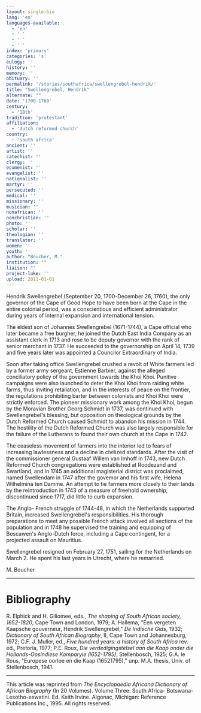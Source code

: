 ```yaml
---
layout: single-bio
lang: 'en'
languages-available:
  - 'en'
  - ' '
  - ' '
  - ' '
index: 'primary'
categories: 's'
eulogy: ''
history: ''
memory: ''
obituary: ''
permalink: '/stories/southafrica/swellengrebel-hendrik/'
title: "Swellengrebel, Hendrik"
alternate: ""
date: '1700-1760'
century:
  - '18th'
tradition: 'protestant'
affiliation:
  - 'dutch reformed church'
country:
  - 'south africa'
ancient: ''
artist: ''
catechist: ''
clergy: ''
ecumenist: ''
evangelist: ''
nationalist: ''
martyr: ''
persecuted: ''
medical: ''
missionary: ''
musician: ''
nonafrican: ''
nonchristian: ''
photo: ''
scholar: ''
theologian: ''
translator: ''
women: ''
youth: ''
author: "Boucher, M."
institution: ""
liaison: ""
project-luke: ''
upload: 2011-01-01
---
```




Hendrik Swellengrebel (September 20, 1700-December 26, 1760), the only governor of the Cape of Good Hope to have been born at the Cape in the entire colonial period, was a conscientious and efficient administrator during years of internal expansion and international tension.

The eldest son of Johannes Swellengrebel (1671-1744), a Cape official who later became a free burgher, he joined the Dutch East India Company as an assistant clerk in 1713 and rose to be deputy governor with the rank of senior merchant in 1737. He succeeded to the governorship on April 14, 1739 and five years later was appointed a Councilor Extraordinary of India.

Soon after taking office Swellengrebel crushed a revolt of White farmers led by a former army sergeant, Estienne Barbier, against the alleged conciliatory policy of the government towards the Khoi Khoi. Punitive campaigns were also launched to deter the Khoi Khoi from raiding white farms, thus inviting retaliation, and in the interests of peace on the frontier, the regulations prohibiting barter between colonists and Khoi Khoi were strictly enforced. The pioneer missionary work among the Khoi Khoi, begun by the Moravian Brother Georg Schmidt in 1737, was continued with Swellengrebel's blessing, but opposition on theological grounds by the Dutch Reformed Church caused Schmidt to abandon his mission in 1744. The hostility of the Dutch Reformed Church was also largely responsible for the failure of the Lutherans to found their own church at the Cape in 1742.

The ceaseless movement of farmers into the interior led to fears of increasing lawlessness and a decline in civilized standards. After the visit of the commissioner general Gustaaf Willem van Imhoff in 1743, new Dutch Reformed Church congregations were established at Roodezand and Swartland, and in 1745 an additional magisterial district was proclaimed, named Swellendam in 1747 after the govemor and his first wife, Helena Wilhelmina ten Damme. An attempt to tie farmers more closely to their lands by the reintroduction in 1743 of a measure of freehold ownership, discontinued since 1717, did little to curb expansion.

The Anglo- French struggle of 1744-48, in which the Netherlands supported Britain, increased Swellengrebel's responsibilities. His thorough preparations to meet any possible French attack involved all sections of the population and in 1748 he supervised the training and equipping of Boscawen's Anglo-Dutch force, including a Cape contingent, for a projected assault on Mauritius.

Swellengrebel resigned on February 27, 1751, sailing for the Netherlands on March 2. He spent his last years in Utrecht, where he remarried.

M. Boucher

---

# Bibliography

R. Elphick and H. Giliomee, eds., *The shaping of South African society, 1652-1820*, Cape Town and London, 1979; A. Hallema, "Een vergeten Kaapsche gouverneur, Hendrik Swellengrebel," *De Indische Gids*, 1932; *Dictionary of South African Biography*, II, Cape Town and Johannesburg, 1972; C.F. J. Muller, ed., *Five hundred years: a history of South Africa* rev. ed., Pretoria, 1977; P.E. Roux, *Die verdedigingstelsel aan die Kaap onder die Hollands-Oosindiese Komparyie (l652-1795)*, Stellenbosch, 1925; G.A. le Rous, "Europese oorloe en die Kaap (16521795)," unp. M.A. thesis, Univ. of Stellenbosch, 1941.

---

This article was reprinted from *The Encyclopaedia Africana Dictionary of African Biography* (In 20 Volumes). Volume Three: South Africa- Botswana-Lesotho-eswatini. Ed. Keith Irvine. Algonac, Michigan: Reference Publications Inc., 1995.  All rights reserved.